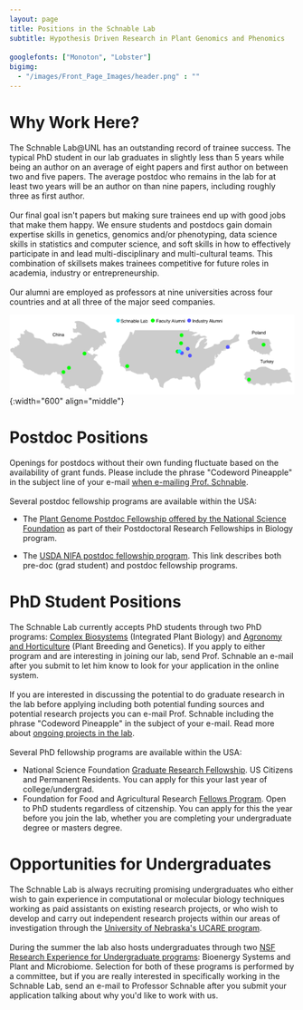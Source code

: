 ```yaml
---
layout: page
title: Positions in the Schnable Lab
subtitle: Hypothesis Driven Research in Plant Genomics and Phenomics

googlefonts: ["Monoton", "Lobster"]
bigimg:
  - "/images/Front_Page_Images/header.png" : ""
---
```


# Why Work Here?

The Schnable Lab@UNL has an outstanding record of trainee success. The typical PhD student in our lab graduates in slightly less than 5 years while being an author on an average of eight papers and first author on between two and five papers. The average postdoc who remains in the lab for at least two years will be an author on than nine papers, including roughly three as first author.
<br><br>
Our final goal isn't papers but making sure trainees end up with good jobs that make them happy. We ensure students and postdocs gain domain expertise skills in genetics, genomics and/or phenotyping, data science skills in statistics and computer science, and soft skills in how to effectively participate in and lead multi-disciplinary and multi-cultural teams. This combination of skillsets makes trainees competitive for future roles in academia, industry or entrepreneurship.
<br><br>
Our alumni are employed as professors at nine universities across four countries and at all three of the major seed companies.

![Alumni](/images/Alumni.png){:width="600" align="middle"}

# Postdoc Positions

Openings for postdocs without their own funding fluctuate based on the availability of grant funds. Please include the phrase "Codeword Pineapple" in the subject line of your e-mail [when e-mailing Prof. Schnable](https://agronomy.unl.edu/schnable).
<br><br>
Several postdoc fellowship programs are available within the USA:

* The [Plant Genome Postdoc Fellowship offered by the National Science Foundation](https://new.nsf.gov/funding/opportunities/postdoctoral-research-fellowships-biology-prfb) as part of their Postdoctoral Research Fellowships in Biology program.

* The [USDA NIFA postdoc fellowship program](https://www.nifa.usda.gov/sites/default/files/resources/FY-2020-EWD-FAQ-Predocs-Postdocs.pdf). This link describes both pre-doc (grad student) and postdoc fellowship programs.

# PhD Student Positions

The Schnable Lab currently accepts PhD students through two PhD programs: [Complex Biosystems](https://cbio.unl.edu/) (Integrated Plant Biology) and [Agronomy and Horticulture](https://agronomy.unl.edu/graduate-programs) (Plant Breeding and Genetics). If you apply to either program and are interesting in joining our lab, send Prof. Schnable an e-mail after you submit to let him know to look for your application in the online system.
<br><br>
If you are interested in discussing the potential to do graduate research in the lab before applying including both potential funding sources and potential research projects you can e-mail Prof. Schnable including the phrase "Codeword Pineapple" in the subject of your e-mail. Read more about [ongoing projects in the lab](/research/).
<br><br>
Several PhD fellowship programs are available within the USA:
* National Science Foundation [Graduate Research Fellowship](https://www.nsfgrfp.org/). US Citizens and Permanent Residents. You can apply for this your last year of college/undergrad.
* Foundation for Food and Agricultural Research [Fellows Program](https://ffarfellows.org/). Open to PhD students regardless of citzenship. You can apply for this the year before you join the lab, whether you are completing your undergraduate degree or masters degree.

# Opportunities for Undergraduates

The Schnable Lab is always recruiting promising undergraduates who either wish to gain experience in computational or molecular biology techniques working as paid assistants on existing research projects, or who wish to develop and carry out independent research projects within our areas of investigation through the [University of Nebraska's UCARE program](https://ucare.unl.edu/apply-ucare).
<br><br>
During the summer the lab also hosts undergraduates through two [NSF Research Experience for Undergraduate programs](https://www.unl.edu/summerprogram/home): Bioenergy Systems and Plant and Microbiome. Selection for both of these programs is performed by a committee, but if you are really interested in specifically working in the Schnable Lab, send an e-mail to Professor Schnable after you submit your application talking about why you'd like to work with us.
